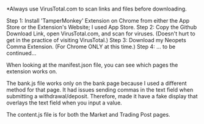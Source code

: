 *Always use VirusTotal.com to scan links and files before downloading.

Step 1: Install 'TamperMonkey' Extension on Chrome from either the App Store or the Extension's Website; I used App Store.
Step 2: Copy the Github Download Link, open VirusTotal.com, and scan for viruses. (Doesn't hurt to get in the practice of visiting VirusTotal.)
Step 3: Download my Neopets Comma Extension. (For Chrome ONLY at this time.)
Step 4: ... to be continued...

When looking at the manifest.json file, you can see which pages the extension works on.

The bank.js file works only on the bank page because I used a different method for that page.
It had issues sending commas in the text field when submitting a withdrawal/deposit.
Therefore, made it have a fake display that overlays the text field when you input a value.

The content.js file is for both the Market and Trading Post pages.
